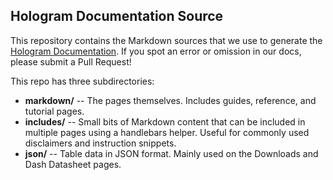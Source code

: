 ## Hologram Documentation Source

This repository contains the Markdown sources that we use to generate the
[Hologram Documentation](https://hologram.io/docs/). If you spot an error or
omission in our docs, please submit a Pull Request! 

This repo has three subdirectories:

* **markdown/** -- The pages themselves. Includes guides, reference, and
  tutorial pages.
* **includes/** -- Small bits of Markdown content that can be included in
  multiple pages using a handlebars helper. Useful for commonly used disclaimers
  and instruction snippets.
* **json/** -- Table data in JSON format. Mainly used on the Downloads and Dash
  Datasheet pages.
